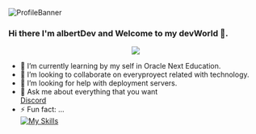![ProfileBanner](https://github.com/Albertscpv/MaterialesVarios/blob/479b3783f90120e2777a384f42d7ad50df6493e2/fondos/bgGit.png)

### Hi there I'm albertDev and Welcome to my devWorld 👋.
<p align="center">
  <a href="https://github.com/DenverCoder1/readme-typing-svg"><img src="https://readme-typing-svg.herokuapp.com?font=Time+New+Roman&color=%green&size=25&center=true&vCenter=true&width=600&height=100&lines=Software+Engineer+@AlbertDev;Web+Developer+Student;Oracle+Next+Education+Student;2x+ACPC+Finalist;Begginer+in+UX+UI;Always+learning+new+things"></a>
</p>

<!--
**Albertscpv/Albertscpv** is a ✨ _special_ ✨ repository because its `README.md` (this file) appears on your GitHub profile.
-->
- 🌱 I’m currently learning by my self in Oracle Next Education. <br>
- 👯 I’m looking to collaborate on everyproyect related with technology.<br>
- 🤔 I’m looking for help with deployment servers.<br>
- 💬 Ask me about everything that you want<br>
  <a href="https://img.shields.io/badge/Discord-7289DA?style=for-the-badge&logo=discord&logoColor=white">Discord</a><br>
- ⚡ Fun fact: ...<br>
[![My Skills](https://skillicons.dev/icons?i=js,html,css,wasm)](https://skillicons.dev)

